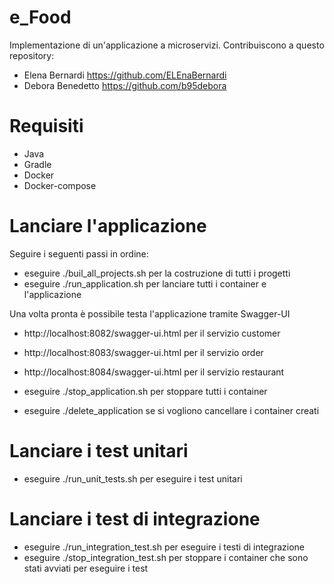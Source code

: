 # e_Food
Implementazione di un'applicazione a microservizi.
Contribuiscono a questo repository:
- Elena Bernardi https://github.com/ELEnaBernardi
- Debora Benedetto https://github.com/b95debora

# Requisiti
- Java
- Gradle
- Docker
- Docker-compose

# Lanciare l'applicazione
Seguire i seguenti passi in ordine:
- eseguire ./buil_all_projects.sh per la costruzione di tutti i progetti
- eseguire ./run_application.sh per lanciare tutti i container e l'applicazione

Una volta pronta è possibile testa l'applicazione tramite Swagger-UI
  - http://localhost:8082/swagger-ui.html per il servizio customer
  - http://localhost:8083/swagger-ui.html per il servizio order
  - http://localhost:8084/swagger-ui.html per il servizio restaurant

- eseguire ./stop_application.sh per stoppare tutti i container
- eseguire ./delete_application se si vogliono cancellare i container creati

# Lanciare i test unitari
- eseguire ./run_unit_tests.sh per eseguire i test unitari

# Lanciare i test di integrazione
- eseguire ./run_integration_test.sh per eseguire i testi di integrazione
- eseguire ./stop_integration_test.sh per stoppare i container che sono stati avviati per eseguire i test
